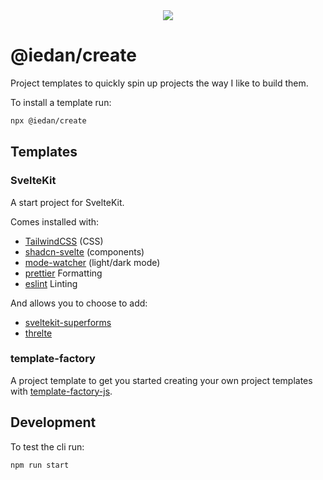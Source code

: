 <div align="center">
  <img src="https://github.com/user-attachments/assets/5b77a29a-7a9f-4f45-bb9a-1a2810963bcd">
</div>

# @iedan/create

Project templates to quickly spin up projects the way I like to build them.

To install a template run:

```bash
npx @iedan/create
```

## Templates

### SvelteKit

A start project for SvelteKit.

Comes installed with:

-   [TailwindCSS](https://tailwindcss.com/) (CSS)
-   [shadcn-svelte](https://www.shadcn-svelte.com/) (components)
-   [mode-watcher](https://github.com/svecosystem/mode-watcher) (light/dark mode)
-   [prettier](https://prettier.io/) Formatting
-   [eslint](https://eslint.org/) Linting

And allows you to choose to add:

-   [sveltekit-superforms](https://superforms.rocks/)
-   [threlte](https://threlte.xyz/)

### template-factory

A project template to get you started creating your own project templates with [template-factory-js](https://github.com/ieedan/template-factory-js).

## Development

To test the cli run:

```
npm run start
```
